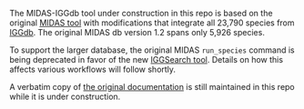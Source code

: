 The MIDAS-IGGdb tool under construction in this repo is based on the
original [MIDAS tool](https://github.com/snayfach/MIDAS) with modifications
that integrate all 23,790 species from [IGGdb](https://github.com/snayfach/IGGdb).
The original MIDAS db version 1.2 spans only 5,926 species.

To support the larger database, the original MIDAS `run_species` command
is being deprecated in favor of the new [IGGSearch tool](https://github.com/snayfach/IGGsearch).
Details on how this affects various workflows will follow shortly.

A verbatim copy of [the original documentation](old-docs/README.md) is still
maintained in this repo while it is under construction.
